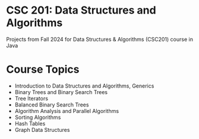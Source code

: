 # CSC 201: Data Structures and Algorithms
Projects from Fall 2024 for Data Structures &amp; Algorithms (CSC201) course in Java

# Course Topics
- Introduction to Data Structures and Algorithms, Generics
- Binary Trees and Binary Search Trees
- Tree Iterators
- Balanced Binary Search Trees
- Algorithm Analysis and Parallel Algorithms
- Sorting Algorithms
- Hash Tables
- Graph Data Structures
